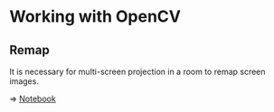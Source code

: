 # Working with OpenCV

## Remap

It is necessary for multi-screen projection in a room to remap screen images.

=> [Notebook](remap.ipynb)

